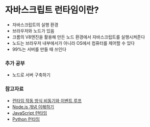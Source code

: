 # 자바스크립트 런타임이란?

- 자바스크립트의 실행 환경
- 브라우저와 노드가 있음
- 크롬의 V8엔진을 활용해 만든 노드 환경에서 자바스크립트를 실행시켜준다
- 노드는 브라우저 내부에서가 아니라 OS에서 컴퓨터를 제어할 수 있다
- 99%는 서버를 만들 때 쓰인다

### 추가 공부

- 노드로 서버 구축하기

### 참고자료

- [런타임 작동 방식 비동기와 이벤트 루프](https://hanamon.kr/javascript-%eb%9f%b0%ed%83%80%ec%9e%84-%ec%9e%91%eb%8f%99-%eb%b0%a9%ec%8b%9d-%eb%b9%84%eb%8f%99%ea%b8%b0%ec%99%80-%ec%9d%b4%eb%b2%a4%ed%8a%b8-%eb%a3%a8%ed%94%84/)
- [Node.js 개념 이해하기](https://hanamon.kr/nodejs-%EA%B0%9C%EB%85%90-%EC%9D%B4%ED%95%B4%ED%95%98%EA%B8%B0/)
- [JavaScript 런타임](https://beomy.github.io/tech/javascript/javascript-runtime/)
- [Python 런타임](https://aliwo.github.io/swblog/python/python-runtime/#)
